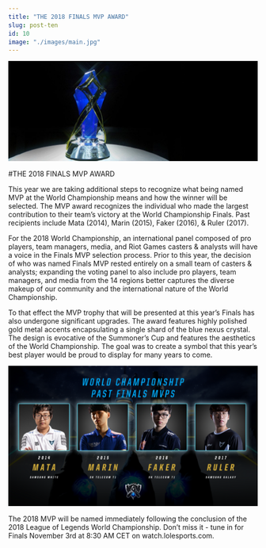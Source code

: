 ```yaml
---
title: "THE 2018 FINALS MVP AWARD"
slug: post-ten
id: 10
image: "./images/main.jpg"
---
```


<!-- markdownlint-disable MD033 -->

<img src="./images/main.jpg" alt="Title"/>

#THE 2018 FINALS MVP AWARD

This year we are taking additional steps to recognize what being named MVP at the World Championship means and how the winner will be selected. The MVP award recognizes the individual who made the largest contribution to their team’s victory at the World Championship Finals. Past recipients include Mata (2014), Marin (2015), Faker (2016), & Ruler (2017).

For the 2018 World Championship, an international panel composed of pro players, team managers, media, and Riot Games casters & analysts will have a voice in the Finals MVP selection process. Prior to this year, the decision of who was named Finals MVP rested entirely on a small team of casters & analysts; expanding the voting panel to also include pro players, team managers, and media from the 14 regions better captures the diverse makeup of our community and the international nature of the World Championship.

To that effect the MVP trophy that will be presented at this year’s Finals has also undergone significant upgrades. The award features highly polished gold metal accents encapsulating a single shard of the blue nexus crystal. The design is evocative of the Summoner’s Cup and features the aesthetics of the World Championship. The goal was to create a symbol that this year’s best player would be proud to display for many years to come.

<img src="./images/picture1.png" alt="Title"/>

The 2018 MVP will be named immediately following the conclusion of the 2018 League of Legends World Championship. Don’t miss it - tune in for Finals November 3rd at 8:30 AM CET on watch.lolesports.com.